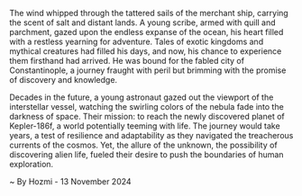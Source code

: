 
The wind whipped through the tattered sails of the merchant ship, carrying the scent of salt and distant lands.  A young scribe, armed with quill and parchment, gazed upon the endless expanse of the ocean, his heart filled with a restless yearning for adventure. Tales of exotic kingdoms and mythical creatures had filled his days, and now, his chance to experience them firsthand had arrived. He was bound for the fabled city of Constantinople, a journey fraught with peril but brimming with the promise of discovery and knowledge.

Decades in the future, a young astronaut gazed out the viewport of the interstellar vessel, watching the swirling colors of the nebula fade into the darkness of space.  Their mission: to reach the newly discovered planet of Kepler-186f, a world potentially teeming with life. The journey would take years, a test of resilience and adaptability as they navigated the treacherous currents of the cosmos. Yet, the allure of the unknown, the possibility of discovering alien life, fueled their desire to push the boundaries of human exploration. 

~ By Hozmi - 13 November 2024
